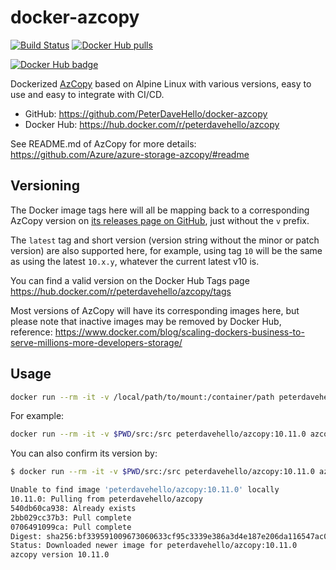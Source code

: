 # docker-azcopy

[![Build Status](https://app.travis-ci.com/PeterDaveHello/docker-azcopy.svg?branch=master)](https://app.travis-ci.com/PeterDaveHello/docker-azcopy)
[![Docker Hub pulls](https://img.shields.io/docker/pulls/peterdavehello/azcopy.svg)](https://hub.docker.com/r/peterdavehello/azcopy/)

[![Docker Hub badge](http://dockeri.co/image/peterdavehello/azcopy)](https://hub.docker.com/r/peterdavehello/azcopy/)

Dockerized [AzCopy](https://github.com/Azure/azure-storage-azcopy/) based on Alpine Linux with various versions, easy to use and easy to integrate with CI/CD.

- GitHub: <https://github.com/PeterDaveHello/docker-azcopy>
- Docker Hub: <https://hub.docker.com/r/peterdavehello/azcopy>

See README.md of AzCopy for more details: <https://github.com/Azure/azure-storage-azcopy/#readme>

## Versioning

The Docker image tags here will all be mapping back to a corresponding AzCopy version on [its releases page on GitHub](https://github.com/Azure/azure-storage-azcopy/releases), just without the `v` prefix.

The `latest` tag and short version (version string without the minor or patch version) are also supported here, for example, using tag `10` will be the same as using the latest `10.x.y`, whatever the current latest v10 is.

You can find a valid version on the Docker Hub Tags page <https://hub.docker.com/r/peterdavehello/azcopy/tags>

Most versions of AzCopy will have its corresponding images here, but please note that inactive images may be removed by Docker Hub, reference: <https://www.docker.com/blog/scaling-dockers-business-to-serve-millions-more-developers-storage/>

## Usage

```sh
docker run --rm -it -v /local/path/to/mount:/container/path peterdavehello/azcopy[:<version>] azcopy [command] [arguments]
```

For example:

```sh
docker run --rm -it -v $PWD/src:/src peterdavehello/azcopy:10.11.0 azcopy sync /src https://azcopydockertest.blob.core.windows.net/$$web
```

You can also confirm its version by:

```sh
$ docker run --rm -it -v $PWD/src:/src peterdavehello/azcopy:10.11.0 azcopy --version

Unable to find image 'peterdavehello/azcopy:10.11.0' locally
10.11.0: Pulling from peterdavehello/azcopy
540db60ca938: Already exists 
2bb029cc37b3: Pull complete 
0706491099ca: Pull complete 
Digest: sha256:bf339591009673060633cf95c3339e386a3d4e187e206da116547ac081a0b375
Status: Downloaded newer image for peterdavehello/azcopy:10.11.0
azcopy version 10.11.0
```
